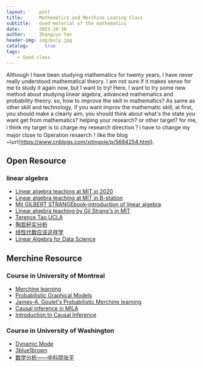 ```yaml
---
layout:     post
title:      Mathematics and Merchine Leaning Class
subtitle:   Good meterial of the mathematics
date:       2023-10-30
author:     Zhangcun Yan
header-img: img/poly.jpg
catalog: 	  true
tags:
    - Good class
---
```



Although I have been studying mathematics for twenty years, I have never really understood mathematical theory. I am not sure if it makes sense for me to study it again now, but I want to try! Here, I want to try some new method about studying linear algebra, advanced mathematics and probability theory. so, how to improve the skill in mathematics? As same as other skill and technology, if you want improv the mathematic skill, at first, you should make a clearly aim, you should think about what's the state you  want get from mathematics? helping your research? or other target? for me, i think my target is to charge my research direction？i have to change my major close to Operation resaerch！like the blog ~\url{https://www.cnblogs.com/xitingxie/p/5684254.html}.

## Open Resource

### linear algebra
* [Linear algebra teaching at MIT in 2020](https://ocw.mit.edu/courses/res-18-010-a-2020-vision-of-linear-algebra-spring-2020/video_galleries/videos/)
* [Linear algebra teaching at MIT in B-station](https://www.bilibili.com/video/BV1at411d79w/?from=search&seid=4025877564496457871&vd_source=eadde1477a58ba202d5070a8f223d4d4)
* [Mit GILBERT STRANG](https://math.mit.edu/~gs/)[Ebook-introduction of linear algebra](https://yanzhangcun.github.io/files/ebooks/Gilbert_Strang-Introduction-to-Linear-Algebra.pdf)
* [Linear algebra teaching by Gil Strang's in MIT](https://www.youtube.com/watch?v=lUUte2o2Sn8&list=PLUl4u3cNGP60DW_heGsvmEGwaXtGuSzQ7)
* [Terence Tao,UCLA](https://www.math.ucla.edu/~tao/)
* [陶哲轩实分析](https://yanzhangcun.github.io/files/ebooks/TAOZHEXUAN.pdf)
* [线性代数应该这样学](https://icourse.club/uploads/files/f3e9c960b93d8b8fbfdc1bda18a8d55088cbc8cb.pdf)
* [Linear Algebra for Data Science](https://kyunghyuncho.me/linear-algebra-for-data-science/)

## Merchine Resource

### Course in University of Montreal
* [Merchine learning](https://www.iro.umontreal.ca/~slacoste/teaching/ift6269/A22/project.html)
* [Probabilistic Graphical Models](https://www.iro.umontreal.ca/~slacoste/teaching/ift6269/A22/)
* [James-A. Goulet's Probabilistic Merchine learning](https://profs.polymtl.ca/jagoulet/Site/Goulet_web_page_TEACHING.html)
* [Causal inference in MILA](https://www.dsridhar.com/courses/787-causal-inference-and-ml)
* [Introduction to Causal Inference](https://www.bradyneal.com/causal-inference-course)

### Course in University of Washington
* [Dynamic Mode](http://dmdbook.com/)
* [3blue1brown](https://www.youtube.com/@3blue1brown)
* [数学分析——中科院张平](https://www.bilibili.com/video/BV14d4y1177b/?vd_source=eadde1477a58ba202d5070a8f223d4d4)
